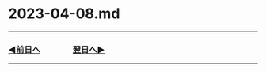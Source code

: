 # 2023-04-08.md

---
### [◀️前日へ](https://github.com/yuasys/chatty-journal/blob/main/2023/04/2023-04-07.md)&emsp;&emsp;&emsp;&emsp;[翌日へ▶️](https://github.com/yuasys/chatty-journal/blob/main/2023/04/2023-04-09.md)

---


